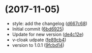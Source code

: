 <a name=""></a>
#  (2017-11-05)

* style: add the changelog ([d667c68](https://github.com/BecauseQA/becauseqa-vue-web/commit/d667c68))
* Initial commit ([6bd6925](https://github.com/BecauseQA/becauseqa-vue-web/commit/6bd6925))
* Update for new version ([de4c12e](https://github.com/BecauseQA/becauseqa-vue-web/commit/de4c12e))
* v-cloak udpate ([fe89cb4](https://github.com/BecauseQA/becauseqa-vue-web/commit/fe89cb4))
* version to 1.0.1 ([9fcbd14](https://github.com/BecauseQA/becauseqa-vue-web/commit/9fcbd14))



